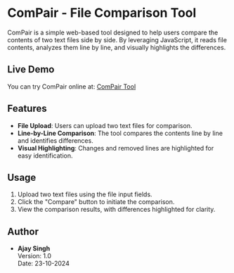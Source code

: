 # ComPair - File Comparison Tool

ComPair is a simple web-based tool designed to help users compare the contents of two text files side by side. By leveraging JavaScript, it reads file contents, analyzes them line by line, and visually highlights the differences.


## Live Demo

You can try ComPair online at: [ComPair Tool](https://ajayparihar.github.io/ComPair)

## Features

- **File Upload**: Users can upload two text files for comparison.
- **Line-by-Line Comparison**: The tool compares the contents line by line and identifies differences.
- **Visual Highlighting**: Changes and removed lines are highlighted for easy identification.

## Usage

1. Upload two text files using the file input fields.
2. Click the "Compare" button to initiate the comparison.
3. View the comparison results, with differences highlighted for clarity.


## Author

- **Ajay Singh**  
Version: 1.0  
Date: 23-10-2024